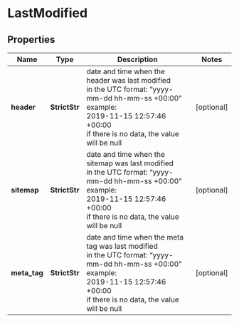 # LastModified


## Properties

| Name | Type | Description | Notes |
|------------ | ------------- | ------------- | -------------|
**header** | **StrictStr** | date and time when the header was last modified<br>in the UTC format: “yyyy-mm-dd hh-mm-ss +00:00”<br>example:<br>2019-11-15 12:57:46 +00:00<br>if there is no data, the value will be null |[optional]|
**sitemap** | **StrictStr** | date and time when the sitemap was last modified<br>in the UTC format: “yyyy-mm-dd hh-mm-ss +00:00”<br>example:<br>2019-11-15 12:57:46 +00:00<br>if there is no data, the value will be null |[optional]|
**meta_tag** | **StrictStr** | date and time when the meta tag was last modified<br>in the UTC format: “yyyy-mm-dd hh-mm-ss +00:00”<br>example:<br>2019-11-15 12:57:46 +00:00<br>if there is no data, the value will be null |[optional]|